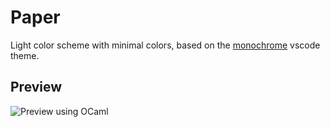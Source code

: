 # Paper

Light color scheme with minimal colors, based on the [monochrome](https://github.com/anotherglitchinthematrix/monochrome) vscode theme.

## Preview

![Preview using OCaml](https://user-images.githubusercontent.com/5814535/153731841-7c7d310e-6b13-463a-829c-906e307ff5bb.png)